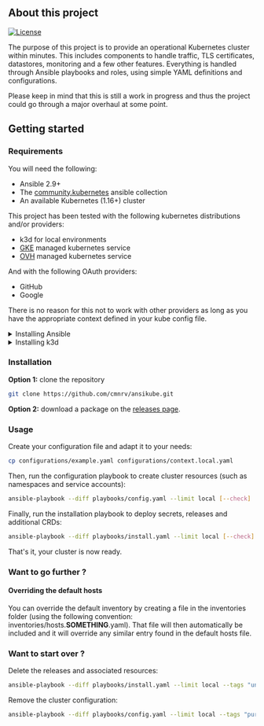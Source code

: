## About this project

[![License](https://img.shields.io/badge/License-GPLv3-informational.svg)](https://opensource.org/licenses/gpl-3.0)

The purpose of this project is to provide an operational Kubernetes cluster within minutes. This includes components to handle traffic, TLS certificates, datastores, monitoring and a few other features. Everything is handled through Ansible playbooks and roles, using simple YAML definitions and configurations.

Please keep in mind that this is still a work in progress and thus the project could go through a major overhaul at some point.

## Getting started
### Requirements

You will need the following:

* Ansible 2.9+
* The [community.kubernetes](https://github.com/ansible-collections/community.kubernetes/) ansible collection
* An available Kubernetes (1.16+) cluster

This project has been tested with the following kubernetes distributions and/or providers:
* k3d for local environments
* [GKE](https://cloud.google.com/kubernetes-engine) managed kubernetes service
* [OVH](https://www.ovhcloud.com/fr/public-cloud/kubernetes/) managed kubernetes service

And with the following OAuth providers:
* GitHub
* Google

There is no reason for this not to work with other providers as long as you have the appropriate context defined in your kube config file.

<details>
  <summary>Installing Ansible</summary>

```sh
pip3 install --upgrade pip
pip3 install openshift
pip3 install ansible-base
pip3 install ansible
ansible-galaxy collection install community.kubernetes
```
</details>

<details>
  <summary>Installing k3d</summary>

```sh
export K3D_INSTALL_DIR=~/.local/bin # optional
curl -s https://raw.githubusercontent.com/rancher/k3d/main/install.sh | bash

k3d cluster create local \
--agents 2 --no-lb \
--port 80:80@server[0] --port 443:443@server[0] \
--k3s-server-arg "--no-deploy=traefik"
```
</details>

### Installation

**Option 1:** clone the repository
```sh
git clone https://github.com/cmnrv/ansikube.git
```
**Option 2:** download a package on the [releases page](https://github.com/cmnrv/ansikube/releases).

### Usage

Create your configuration file and adapt it to your needs:
```sh
cp configurations/example.yaml configurations/context.local.yaml
```

Then, run the configuration playbook to create cluster resources (such as namespaces and service accounts):
```sh
ansible-playbook --diff playbooks/config.yaml --limit local [--check]
```

Finally, run the installation playbook to deploy secrets, releases and additional CRDs:
```sh
ansible-playbook --diff playbooks/install.yaml --limit local [--check]
```

That's it, your cluster is now ready.

### Want to go further ?

#### Overriding the default hosts

You can override the default inventory by creating a file in the inventories folder (using the following convention: inventories/hosts.__SOMETHING__.yaml). That file will then automatically be included and it will override any similar entry found in the default hosts file.

### Want to start over ?

Delete the releases and associated resources:
```sh
ansible-playbook --diff playbooks/install.yaml --limit local --tags "uninstall" [--check]
```

Remove the cluster configuration:
```sh
ansible-playbook --diff playbooks/config.yaml --limit local --tags "purge" [--check]
```
